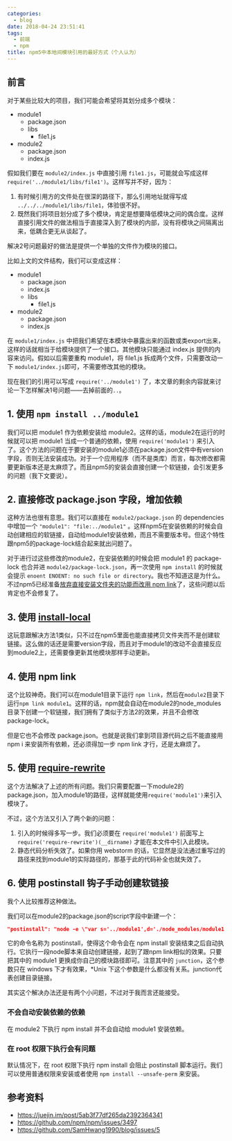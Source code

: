 ```yaml
---
categories:
  - blog
date: 2018-04-24 23:51:41
tags:
  - 前端
  - npm
title: npm5中本地间模块引用的最好方式（个人认为）
---
```


## 前言

对于某些比较大的项目，我们可能会希望将其划分成多个模块：

- module1
  - package.json
  - libs
    - file1.js
- module2
  - package.json
  - index.js

假如我们要在 `module2/index.js` 中直接引用 `file1.js`，可能就会写成这样 `require('../module1/libs/file1')`。这样写并不好，因为：
1. 有时候引用方的文件处在很深的路径下，那么引用地址就得写成 `../../../module1/libs/file1`，体验很不好。
2. 既然我们将项目划分成了多个模块，肯定是想要降低模块之间的偶合度。这样直接引用文件的做法相当于直接深入到了模块的内部，没有将模块之间隔离出来，低耦合更无从谈起了。

解决2号问题最好的做法是提供一个单独的文件作为模块的接口。

比如上文的文件结构，我们可以变成这样：

- module1
  - package.json
  - index.js
  - libs
    - file1.js
- module2
  - package.json
  - index.js

在 `module1/index.js` 中把我们希望在本模块中暴露出来的函数或类export出来，这样的话就相当于给模块提供了一个接口。其他模块只能通过 index.js 提供的内容来访问。假如以后需要重构 module1，将 file1.js 拆成两个文件，只需要改动一下 `module1/index.js`即可，不需要修改其他的模块。

现在我们的引用可以写成 `require('../module1')` 了，本文章的剩余内容就来讨论一下怎样解决1号问题——去掉前面的`..`。

## 1. 使用 `npm install ../module1`
我们可以把 module1 作为依赖安装给 module2。这样的话，module2在运行的时候就可以把 module1 当成一个普通的依赖，使用 `require('module1')` 来引入了。这个方法的问题在于要安装的module1必须在package.json文件中有version字段，否则无法安装成功。对于一个应用程序（而不是类库）而言，每次修改都需要更新版本还是太麻烦了。而且npm5的安装会直接创建一个软链接，会引发更多的问题（我下文要说）。

## 2. 直接修改 package.json 字段，增加依赖
这种方法也很有意思。我们可以直接在 `module2/package.json` 的 dependencies 中增加一个 `"module1": "file:../module1"` 。这样npm5在安装依赖的时候会自动创建相应的软链接，自动给module1安装依赖，而且不需要版本号。但这个特性跟npm5的package-lock结合起来就出问题了。

对于进行过这些修改的module2，在安装依赖的时候会把 module1 的 package-lock 也合并进 `module2/package-lock.json`，再一次使用 `npm install` 的时候就会提示 `enoent ENOENT: no such file or directory`。我也不知道这是为什么。不过npm5已经准备[放弃直接安装文件夹的功能而改用 npm link](https://github.com/npm/npm/pull/15900)了，这些问题以后肯定也不会修复了。 

## 3. 使用 [install-local](https://www.npmjs.com/package/install-local)
这玩意跟解决方法1类似，只不过在npm5里面也能直接拷贝文件夹而不是创建软链接。这么做的话还是需要version字段，而且对于module1的改动不会直接反应到module2上，还需要像更新其他模块那样手动更新。

## 4. 使用 npm link
这个比较神奇。我们可以在module1目录下运行 `npm link`，然后在`module2`目录下运行`npm link module1`。这样的话，npm就会自动在module2的node\_modules目录下创建一个软链接，我们拥有了类似于方法2的效果，并且不会修改 package-lock。

但是它也不会修改 package.json。也就是说我们拿到项目源代码之后不能直接用 npm i 来安装所有依赖，还必须得加一步 npm link 才行，还是太麻烦了。

## 5. 使用 [require-rewrite](https://www.npmjs.com/package/require-rewrite)
这个方法解决了上述的所有问题。我们只需要配置一下module2的package.json，加入module1的路径，这样就能使用`require('module1')`来引入模块了。

不过，这个方法又引入了两个新的问题：
1. 引入的时候得多写一步。我们必须要在 `require('module1')` 前面写上 `require('require-rewrite')(__dirname)` 才能在本文件中引入此模块。
2. 静态代码分析失效了。如果你用 webstorm 的话，它显然是没法通过重写过的路径来找到module1的实际路径的，那基于此的代码补全也就失效了。

## 6. 使用 postinstall 钩子手动创建软链接
我个人比较推荐这种做法。

我们可以在module2的package.json的script字段中新建一个：
```json
"postinstall": "node -e \"var s='../module1',d='./node_modules/module1',fs=require('fs'), r=require('path').resolve;fs.exists(d,function(e){e||fs.symlinkSync(r(s),r(d),'junction')});\""
```

它的命令名称为 postinstall，使得这个命令会在 npm install 安装结束之后自动执行。它执行一段node脚本来自动创建链接，起到了跟npm link相似的效果。只要把其中的 module1 更换成你自己的模块路径即可。注意其中的 `junction`，这个参数只在 windows 下才有效果，\*Unix 下这个参数是什么都没有关系。junction代表创建目录链接。

其实这个解决办法还是有两个小问题，不过对于我而言还能接受。

### 不会自动安装依赖的依赖
在 module2 下执行 npm install 并不会自动给 module1 安装依赖。

### 在 root 权限下执行会有问题
默认情况下，在 root 权限下执行 npm install 会阻止 postinstall 脚本运行。我们可以使用普通权限来安装或者使用 `npm install --unsafe-perm` 来安装。

## 参考资料
- https://juejin.im/post/5ab3f77df265da2392364341
- https://github.com/npm/npm/issues/3497
- https://github.com/SamHwang1990/blog/issues/5
